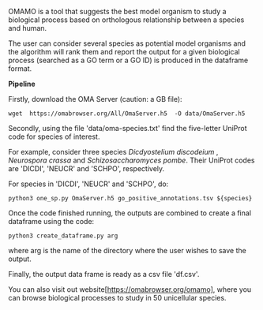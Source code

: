 OMAMO is a tool that suggests the best model organism to study a biological process based on orthologous relationship between a species and human. 

The user can consider several species as potential model organisms and the algorithm will rank them and report the output for a given biological process (searched as a GO term or a GO ID) is produced in the dataframe format.

**Pipeline**

Firstly, download the OMA Server (caution: a GB file):

```wget  https://omabrowser.org/All/OmaServer.h5  -O data/OmaServer.h5```

Secondly, using the file 'data/oma-species.txt' find the five-letter UniProt code for species of interest. 

For example, consider three species _Dicdyostelium discodeium_ , _Neurospora crassa_ and _Schizosaccharomyces pombe_. Their UniProt codes are 'DICDI', 'NEUCR' and 'SCHPO', respectively.

For species in 'DICDI', 'NEUCR' and 'SCHPO', do:

```python3 one_sp.py OmaServer.h5 go_positive_annotations.tsv ${species}```

Once the code finished running, the outputs are combined to create a final dataframe using the code:

```python3 create_dataframe.py arg```

where arg is the name of the directory where the user wishes to save the output. 

Finally, the output data frame is ready as a csv file 'df.csv'.

You can also visit out website[https://omabrowser.org/omamo], where you can browse biological processes to study in 50 unicellular species.

